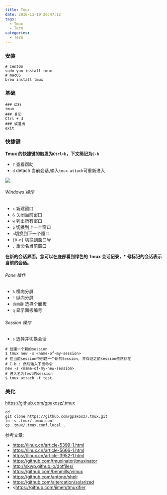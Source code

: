 ```yaml
---
title: Tmux
date: 2016-11-19 20:47:12
tags:
  - Tmux
  - Term
categories:
  - Term
---
```


### 安装

```shell
# CentOS
sudo yum install tmux
# macOS
brew install tmux
```

### 基础

```shell
### 运行
tmux
### 关闭
Ctrl + d
### 或退出
exit
```

### 快捷键

**Tmux 的快捷键的触发为`Ctrl+b`，下文简记为`C-b`**

- `?` 查看帮助
- `d` detach 当前会话,输入`tmux attach`可重新进入

![](http://ww1.sinaimg.cn/large/006tKfTcly1femc4u97z4j31kw0qwe84.jpg)

###### Windows 操作

- `c` 新建窗口
- `&` 关闭当前窗口
- `w` 列出所有窗口
- `p` 切换到上一个窗口
- `n`切换到下一个窗口
- `{0-n}` 切换到窗口号
- `,` 重命名当前窗口

**在新的会话界面，您可以在底部看到绿色的 Tmux 会话记录，\* 号标记的会话表示当前的会话。**

###### Pane 操作

- `%` 横向分屏
- `"` 纵向分屏
- `方向键` 选择个面板
- `q` 显示面板编号

###### Session 操作

- `s` 选择并切换会话

```shell
# 创建一个新的session
$ tmux new -s <name-of-my-session>
# 在当前session中创建一个新的Session, 并保证之前session依然存在
# C-b : 然后输入下面命令
new -s <name-of-my-new-session>
# 进入名为test的session
$ tmux attach -t test
```

### 美化

https://github.com/gpakosz/.tmux

```shell
cd
git clone https://github.com/gpakosz/.tmux.git
ln -s .tmux/.tmux.conf
cp .tmux/.tmux.conf.local .
```

参考文章:

- https://linux.cn/article-5399-1.html
- https://linux.cn/article-5666-1.html
- https://linux.cn/article-3952-1.html
- https://github.com/tmuxinator/tmuxinator
- http://skwp.github.io/dotfiles/
- https://github.com/benmills/vimux
- https://github.com/antono/shelr
- https://github.com/altercation/solarized
- <https://github.com/jimeh/tmuxifier
